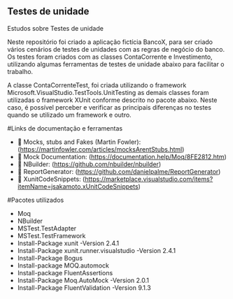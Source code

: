 ## Testes de unidade
Estudos sobre Testes de unidade

Neste repositório foi criado a aplicação fictícia BancoX, para ser criado vários cenários de testes de unidades com as regras de negócio do banco.
Os testes foram criados com as classes ContaCorrente e Investimento, utilizando algumas ferramentas de testes de unidade abaixo para facilitar o trabalho.

A classe ContaCorrenteTest, foi criada utilizando o framework Microsoft.VisualStudio.TestTools.UnitTesting as demais classes foram utilizadas o framework  XUnit conforme descrito no pacote abaixo. Neste caso, é possível perceber e verificar as principais diferenças no testes quando se utilizado um framework e outro.

#Links de documentação e ferramentas

- 📑 Mocks, stubs and Fakes (Martin Fowler): (https://martinfowler.com/articles/mocksArentStubs.html)
- 📑 Mock Documentation: (https://documentation.help/Moq/8FE2812.htm)
- :wrench: NBuilder: (https://github.com/nbuilder/nbuilder)
- :wrench: ReportGenerator: (https://github.com/danielpalme/ReportGenerator)
- :wrench: XunitCodeSnippets: (https://marketplace.visualstudio.com/items?itemName=jsakamoto.xUnitCodeSnippets)

#Pacotes utilizados

- Moq
- NBuilder
- MSTest.TestAdapter
- MSTest.TestFramework
- Install-Package xunit -Version 2.4.1
- Install-Package xunit.runner.visualstudio -Version 2.4.1
- Install-Package Bogus
- Install-package MOQ.automock
- Install-package FluentAssertions
- Install-Package Moq.AutoMock -Version 2.0.1
- Install-Package FluentValidation -Version 9.1.3

